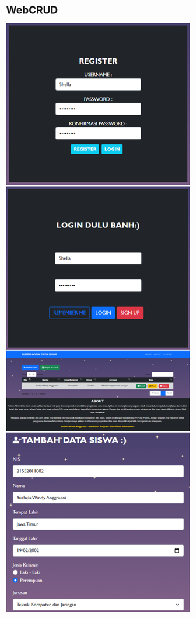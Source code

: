 
# WebCRUD
![gambar](https://github.com/ireniusbonan/ren/blob/main/img/screenshot/Tampilan%20Halaman%20Register.png)
![gambar](https://github.com/ireniusbonan/ren/blob/main/img/screenshot/Tampilan%20Menu%20Login.png)
![gambar](https://github.com/ireniusbonan/ren/blob/main/img/screenshot/Tampilan%20Menu%20Dasbor.png)
![gambar](https://github.com/ireniusbonan/ren/blob/main/img/screenshot/Tampilan%20Menu%20Tambah%20Data.png)
